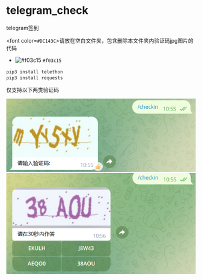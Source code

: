 # telegram_check
telegram签到

<font color=`#DC143C`>请放在空白文件夹，包含删除本文件夹内验证码jpg图片的代码</font>


- ![#f03c15](https://via.placeholder.com/15/f03c15/000000?text=+) `#f03c15`
```
pip3 install telethon
pip3 install requests
```

仅支持以下两类验证码

![图片验证码](/pic/tianruo_2023-1-13-638092035331045066.png "图片验证码")
![图片验证码及内联键盘](/pic/tianruo_2023-1-13-638092035172167098.png "图片验证码及内联键盘")
